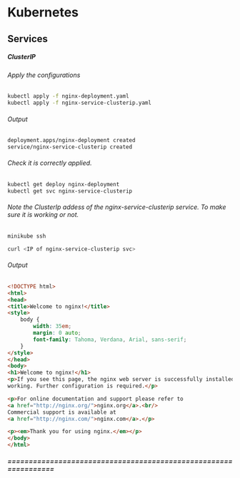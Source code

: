 # Kubernetes
## Services

##### ClusterIP

###### Apply the configurations
```sh
kubectl apply -f nginx-deployment.yaml
kubectl apply -f nginx-service-clusterip.yaml
```
###### Output
```sh
deployment.apps/nginx-deployment created
service/nginx-service-clusterip created
```
###### Check it is correctly applied.
```sh
kubectl get deploy nginx-deployment
kubectl get svc nginx-service-clusterip
```
###### Note the ClusterIp addess of the nginx-service-clusterip service. To make sure it is working or not.
```sh
minikube ssh
```
```sh
curl <IP of nginx-service-clusterip svc>
```
###### Output
```html
<!DOCTYPE html>
<html>
<head>
<title>Welcome to nginx!</title>
<style>
    body {
        width: 35em;
        margin: 0 auto;
        font-family: Tahoma, Verdana, Arial, sans-serif;
    }
</style>
</head>
<body>
<h1>Welcome to nginx!</h1>
<p>If you see this page, the nginx web server is successfully installed and
working. Further configuration is required.</p>

<p>For online documentation and support please refer to
<a href="http://nginx.org/">nginx.org</a>.<br/>
Commercial support is available at
<a href="http://nginx.com/">nginx.com</a>.</p>

<p><em>Thank you for using nginx.</em></p>
</body>
</html>
```
##### ================================================================






